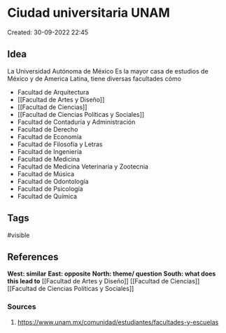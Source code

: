 # Ciudad universitaria UNAM

Created: 30-09-2022 22:45

## <span class="pink"> **Idea** </span>
La Universidad Autónoma de México Es la mayor casa de estudios de México y de America Latina, tiene diversas facultades cómo

-   Facultad de Arquitectura
-   [[Facultad de Artes y Diseño]]
-   [[Facultad de Ciencias]]
-   [[Facultad de Ciencias Políticas y Sociales]]
-   Facultad de Contaduría y Administración
-   Facultad de Derecho
-   Facultad de Economía
-   Facultad de Filosofía y Letras
-   Facultad de Ingeniería
-   Facultad de Medicina
-   Facultad de Medicina Veterinaria y Zootecnia
-   Facultad de Música
-   Facultad de Odontología
-   Facultad de Psicología
-   Facultad de Química

## <span class="orange"> **Tags**</span>
<span class="tag"> #visible</span> 

## <span class="green"> **References**</span>
<span class="blue"> **West: similar** </span>
<span class="blue"> **East: opposite** </span>
<span class="blue"> **North: theme/ question** </span>
<span class="blue"> **South: what does this lead to** </span>
[[Facultad de Artes y Diseño]]
[[Facultad de Ciencias]]
[[Facultad de Ciencias Políticas y Sociales]]

### <span class="purple"> **Sources**</span>
1.  https://www.unam.mx/comunidad/estudiantes/facultades-y-escuelas